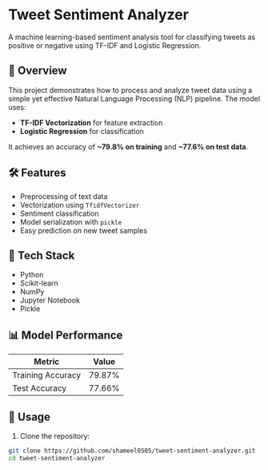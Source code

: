 # Tweet Sentiment Analyzer

A machine learning-based sentiment analysis tool for classifying tweets as positive or negative using TF-IDF and Logistic Regression.

## 📌 Overview

This project demonstrates how to process and analyze tweet data using a simple yet effective Natural Language Processing (NLP) pipeline. The model uses:

- **TF-IDF Vectorization** for feature extraction
- **Logistic Regression** for classification

It achieves an accuracy of **~79.8% on training** and **~77.6% on test data**.

## 🛠️ Features

- Preprocessing of text data
- Vectorization using `TfidfVectorizer`
- Sentiment classification
- Model serialization with `pickle`
- Easy prediction on new tweet samples

## 🧪 Tech Stack

- Python
- Scikit-learn
- NumPy
- Jupyter Notebook
- Pickle

## 📊 Model Performance

| Metric         | Value         |
|----------------|---------------|
| Training Accuracy | 79.87%     |
| Test Accuracy     | 77.66%     |

## 🚀 Usage

1. Clone the repository:

```bash
git clone https://github.com/shameel0505/tweet-sentiment-analyzer.git
cd tweet-sentiment-analyzer
